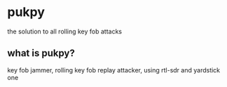 # pukpy
the solution to all rolling key fob attacks

## what is pukpy?
key fob jammer, rolling key fob replay attacker, using rtl-sdr and yardstick one

